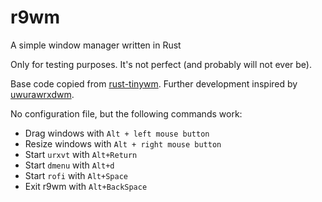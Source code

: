 # r9wm
A simple window manager written in Rust

Only for testing purposes. It's not perfect (and probably will not ever be).

Base code copied from [rust-tinywm](https://github.com/acmiyaguchi/rust-tinywm).
Further development inspired by [uwurawrxdwm](https://github.com/vardy/uwurawrxdwm).

No configuration file, but the following commands work:

- Drag windows with `Alt + left mouse button`
- Resize windows with `Alt + right mouse button`
- Start `urxvt` with `Alt+Return`
- Start `dmenu` with `Alt+d`
- Start `rofi` with `Alt+Space`
- Exit r9wm with `Alt+BackSpace`
